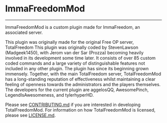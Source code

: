 # ImmaFreedomMod #
<hr>

ImmaFreedomMod is a custom plugin made for ImmaFreedom, an associated server.


This plugin was originally made for the original Free OP server, TotalFreedom
This plugin was originally coded by StevenLawson (Madgeek1450), with Jerom van der Sar (Prozza) becoming heavily involved in its development some time later. It consists of over 85 custom coded commands and a large variety of distinguishable features not included in any other plugin. The plugin has since its beginning grown immensely. Together, with the main TotalFreedom server, TotalFreedomMod has a long-standing reputation of effectiveness whilst maintaining a clear feeling of openness towards the administrators and the players themselves.
The developers for the current plugin are aggelosQQ, AwesomePinch, LegendIsAwesomeness, and tylerhyperHD.


Please see [CONTRIBUTING.md](CONTRIBUTING.md) if you are interested in developing TotalFreedomMod. For information on how TotalFreedomMod is licensed, please see [LICENSE.md](LICENSE.md).
